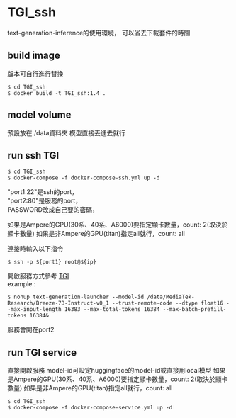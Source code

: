 # TGI_ssh
text-generation-inference的使用環境，
可以省去下載套件的時間
## build image
版本可自行進行替換
```shell=
$ cd TGI_ssh
$ docker build -t TGI_ssh:1.4 .
```
## model volume
預設放在./data資料夾
模型直接丟進去就行

## run ssh TGI
```shell=
$ cd TGI_ssh
$ docker-compose -f docker-compose-ssh.yml up -d
```
"port1:22"是ssh的port，  
"port2:80"是服務的port，  
PASSWORD改成自己要的密碼，

如果是Ampere的GPU(30系、40系、A6000)要指定顯卡數量，count: 2(取決於顯卡數量)
如果是非Ampere的GPU(titan)指定all就行，count: all

連接時輸入以下指令
```shell=
$ ssh -p ${port1} root@${ip}
```

開啟服務方式參考 [TGI](https://huggingface.co/docs/text-generation-inference/basic_tutorials/using_cli)  
example : 
```shell=
$ nohup text-generation-launcher --model-id /data/MediaTek-Research/Breeze-7B-Instruct-v0_1 --trust-remote-code --dtype float16 --max-input-length 16383 --max-total-tokens 16384 --max-batch-prefill-tokens 16384&
```
服務會開在port2

## run TGI service
直接開啟服務
model-id可設定huggingface的model-id或直接用local模型
如果是Ampere的GPU(30系、40系、A6000)要指定顯卡數量，count: 2(取決於顯卡數量)
如果是非Ampere的GPU(titan)指定all就行，count: all
```shell=
$ cd TGI_ssh
$ docker-compose -f docker-compose-service.yml up -d
```
